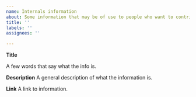 ```yaml
---
name: Internals information
about: Some information that may be of use to people who want to contribute to PHP core or PHP extensions. 
title: ''
labels: ''
assignees: ''

---
```


**Title**

A few words that say what the info is.

**Description** A general description of what the information is.

**Link** A link to information.




